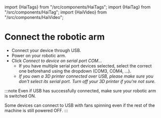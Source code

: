 ﻿---
sidebar_position: 43
---
import {HaiTags} from "/src/components/HaiTags";
import {HaiTag} from "/src/components/HaiTag";
import {HaiVideo} from "/src/components/HaiVideo";

# Connect the robotic arm

- Connect your device through USB.
- Power on your robotic arm.
- Click *Connect to device on serial port COM...*
    - If you have multiple serial port devices selected, select the correct one beforehand using the dropdown (COM3, COM4, ...).
    - *If you own a 3D printer connected over USB, please make sure you don't select its serial port. Turn off your 3D printer if you're not sure.*

<HaiVideo src="./img/position-system_oXuowuZshv.mp4"></HaiVideo>

:::note
Even if USB has successfully connected, make sure your robotic arm is switched ON.

Some devices can connect to USB with fans spinning even if the rest of the machine is still powered OFF.
:::